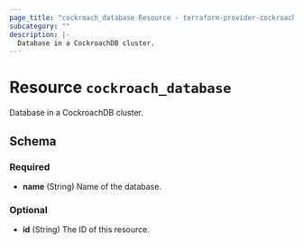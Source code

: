 ```yaml
---
page_title: "cockroach_database Resource - terraform-provider-cockroach"
subcategory: ""
description: |-
  Database in a CockroachDB cluster.
---
```


# Resource `cockroach_database`

Database in a CockroachDB cluster.



## Schema

### Required

- **name** (String) Name of the database.

### Optional

- **id** (String) The ID of this resource.


